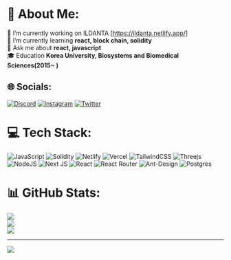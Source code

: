 # 💫 About Me:
🔭 I’m currently working on ILDANTA [https://ildanta.netlify.app/]<br>🌱 I’m currently learning **react, block chain, solidity**<br>💬 Ask me about **react, javascript**<br>🎓 Education **Korea University, Biosystems and Biomedical Sciences(2015~ )**


## 🌐 Socials:
[![Discord](https://img.shields.io/badge/Discord-%237289DA.svg?logo=discord&logoColor=white)](htttps://discord.gg/tomo#0486) [![Instagram](https://img.shields.io/badge/Instagram-%23E4405F.svg?logo=Instagram&logoColor=white)](https://instagram.com/tonynotmorty) [![Twitter](https://img.shields.io/badge/Twitter-%231DA1F2.svg?logo=Twitter&logoColor=white)](https://twitter.com/tonynotmorty) 

# 💻 Tech Stack:
![JavaScript](https://img.shields.io/badge/javascript-%23323330.svg?style=for-the-badge&logo=javascript&logoColor=%23F7DF1E) ![Solidity](https://img.shields.io/badge/Solidity-%23363636.svg?style=for-the-badge&logo=solidity&logoColor=white) ![Netlify](https://img.shields.io/badge/netlify-%23000000.svg?style=for-the-badge&logo=netlify&logoColor=#00C7B7) ![Vercel](https://img.shields.io/badge/vercel-%23000000.svg?style=for-the-badge&logo=vercel&logoColor=white) ![TailwindCSS](https://img.shields.io/badge/tailwindcss-%2338B2AC.svg?style=for-the-badge&logo=tailwind-css&logoColor=white) ![Threejs](https://img.shields.io/badge/threejs-black?style=for-the-badge&logo=three.js&logoColor=white) ![NodeJS](https://img.shields.io/badge/node.js-6DA55F?style=for-the-badge&logo=node.js&logoColor=white) ![Next JS](https://img.shields.io/badge/Next-black?style=for-the-badge&logo=next.js&logoColor=white) ![React](https://img.shields.io/badge/react-%2320232a.svg?style=for-the-badge&logo=react&logoColor=%2361DAFB) ![React Router](https://img.shields.io/badge/React_Router-CA4245?style=for-the-badge&logo=react-router&logoColor=white) ![Ant-Design](https://img.shields.io/badge/-AntDesign-%230170FE?style=for-the-badge&logo=ant-design&logoColor=white) ![Postgres](https://img.shields.io/badge/postgres-%23316192.svg?style=for-the-badge&logo=postgresql&logoColor=white)
# 📊 GitHub Stats:
![](https://github-readme-stats.vercel.app/api?username=tonynotmorty&theme=blue-green&hide_border=true&include_all_commits=true&count_private=true)<br/>
![](https://github-readme-streak-stats.herokuapp.com/?user=tonynotmorty&theme=blue-green&hide_border=true)<br/>
![](https://github-readme-stats.vercel.app/api/top-langs/?username=tonynotmorty&theme=blue-green&hide_border=true&include_all_commits=true&count_private=true&layout=compact)

---
[![](https://visitcount.itsvg.in/api?id=tonynotmorty&icon=0&color=3)](https://visitcount.itsvg.in)
